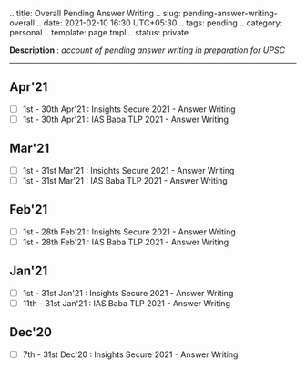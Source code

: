 .. title: Overall Pending Answer Writing
.. slug: pending-answer-writing-overall
.. date: 2021-02-10 16:30 UTC+05:30
.. tags: pending
.. category: personal
.. template: page.tmpl
.. status: private

**Description** : *account of pending answer writing in preparation for UPSC*

***
<!-- TEASER_END -->

## Apr'21
- [ ] 1st - 30th Apr'21 : Insights Secure 2021 - Answer Writing
- [ ] 1st - 30th Apr'21 : IAS Baba TLP 2021 - Answer Writing

## Mar'21
- [ ] 1st - 31st Mar'21 : Insights Secure 2021 - Answer Writing
- [ ] 1st - 31st Mar'21 : IAS Baba TLP 2021 - Answer Writing 

## Feb'21
- [ ] 1st - 28th Feb'21 : Insights Secure 2021 - Answer Writing
- [ ] 1st - 28th Feb'21 : IAS Baba TLP 2021 - Answer Writing

## Jan'21
- [ ] 1st - 31st Jan'21 : Insights Secure 2021 - Answer Writing
- [ ] 11th - 31st Jan'21 : IAS Baba TLP 2021 - Answer Writing

## Dec'20
- [ ] 7th - 31st Dec'20 : Insights Secure 2021 - Answer Writing